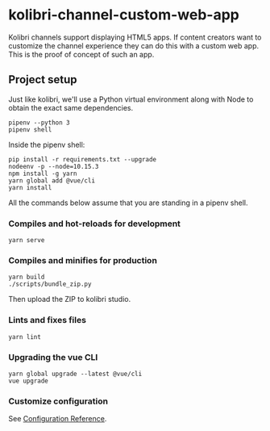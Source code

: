 # kolibri-channel-custom-web-app
Kolibri channels support displaying HTML5 apps. If content creators want to customize the channel experience they can do this with a custom web app. This is the proof of concept of such an app.

## Project setup

Just like kolibri, we'll use a Python virtual environment along with
Node to obtain the exact same dependencies.

```
pipenv --python 3
pipenv shell
```

Inside the pipenv shell:

```
pip install -r requirements.txt --upgrade
nodeenv -p --node=10.15.3
npm install -g yarn
yarn global add @vue/cli
yarn install
```

All the commands below assume that you are standing in a pipenv shell.

### Compiles and hot-reloads for development
```
yarn serve
```

### Compiles and minifies for production
```
yarn build
./scripts/bundle_zip.py
```

Then upload the ZIP to kolibri studio.

### Lints and fixes files
```
yarn lint
```

### Upgrading the vue CLI
```
yarn global upgrade --latest @vue/cli
vue upgrade
```

### Customize configuration
See [Configuration Reference](https://cli.vuejs.org/config/).

